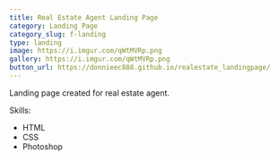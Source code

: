 ```yaml
---
title: Real Estate Agent Landing Page
category: Landing Page
category_slug: f-landing
type: landing
image: https://i.imgur.com/qWtMVRp.png
gallery: https://i.imgur.com/qWtMVRp.png
button_url: https://donnieec888.github.io/realestate_landingpage/
---
```

Landing page created for real estate agent.

Skills: 
* HTML
* CSS
* Photoshop
